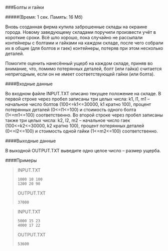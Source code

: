 ###Болты и гайки

#####(Время: 1 сек. Память: 16 Мб)

Вновь созданная фирма купила заброшенные склады на окраине города. 
Новому заведующему складами поручили произвести учёт в короткие сроки. 
Всё шло хорошо, пока случайно не рассыпали контейнеры с болтами и гайками
на каждом складе, после чего собрали их в общие (для болтов и гаек) контейнеры,
потеряв при этом несколько деталей.

Помогите оценить нанесённый ущерб на каждом складе, приняв во внимание, что,
помимо потерянных деталей, болт (или гайка) считается непригодным, если он 
не имеет соответствующей гайки (или болта).

####Входные данные

Во входном файле INPUT.TXT описано текущее положение на складе. 
В первой строке через пробел записаны три целых числа: 
k1, l1, m1 – начальное число болтов (100<=k1<=30000, k1 кратно 100), 
процент потерянных деталей (0<=l1<=100) и стоимость одного болта (1<=m1<=100) 
соответственно. Во второй строке через пробел записаны также три целых числа: 
k2, l2, m2 – начальное число гаек (100<=k2<=30000, k2 кратно 100), 
процент потерянных деталей (0<=l2<=100) и стоимость одной гайки (1<=m2<=100) 
соответственно.

####Выходные данные

В выходной OUTPUT.TXT выведите одно целое число – размер ущерба.

####Примеры

>INPUT.TXT
>
>     1000 10 100  
>     1200 20 90
>
>OUTPUT.TXT
>
>     37000

>INPUT.TXT
>
>     5000 15 23  
>     4000 17 22
>
>OUTPUT.TXT
>
>     53600